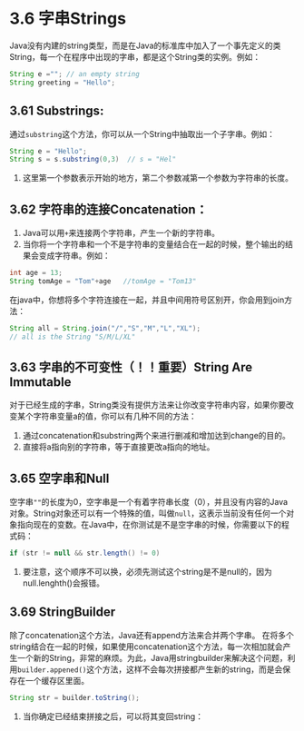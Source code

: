 # 3.6 字串Strings
Java没有内建的string类型，而是在Java的标准库中加入了一个事先定义的类String，每一个在程序中出现的字串，都是这个String类的实例。例如：
```Java
String e =""; // an empty string
String greeting = "Hello";
```

## 3.61 Substrings:
通过```substring```这个方法，你可以从一个String中抽取出一个子字串。例如：
```Java
String e = "Hello";
String s = s.substring(0,3)  // s = "Hel"
```
1. 这里第一个参数表示开始的地方，第二个参数减第一个参数为字符串的长度。 

## 3.62 字符串的连接Concatenation：
1. Java可以用```+```来连接两个字符串，产生一个新的字符串。
2. 当你将一个字符串和一个不是字符串的变量结合在一起的时候，整个输出的结果会变成字符串。例如：
```Java
int age = 13;
String tomAge = "Tom"+age   //tomAge = "Tom13"
``` 
在java中，你想将多个字符连接在一起，并且中间用符号区别开，你会用到join方法：
```Java
String all = String.join("/","S","M","L","XL");
// all is the String "S/M/L/XL"
```

## 3.63 字串的不可变性（！！重要）String Are Immutable
对于已经生成的字串，String类没有提供方法来让你改变字符串内容，如果你要改变某个字符串变量a的值，你可以有几种不同的方法：
1. 通过concatenation和substring两个来进行删减和增加达到change的目的。
2. 直接将a指向别的字符串，等于直接更改a指向的地址。

## 3.65 空字串和Null
空字串```""```的长度为0，空字串是一个有着字符串长度（0），并且没有内容的Java对象。String对象还可以有一个特殊的值，叫做```null```，这表示当前没有任何一个对象指向现在的变数。在Java中，在你测试是不是空字串的时候，你需要以下的程式码：
```Java
if (str != null && str.length() != 0)
```
1. 要注意，这个顺序不可以换，必须先测试这个string是不是null的，因为null.lenghth()会报错。

## 3.69 StringBuilder
除了concatenation这个方法，Java还有append方法来合并两个字串。
在将多个string结合在一起的时候，如果使用concatenation这个方法，每一次相加就会产生一个新的String，非常的麻烦。为此，Java用stringbuilder来解决这个问题，利用```builder.appened()```这个方法，这样不会每次拼接都产生新的string，而是会保存在一个缓存区里面。

```Java
String str = builder.toString();
```
1. 当你确定已经结束拼接之后，可以将其变回string：
